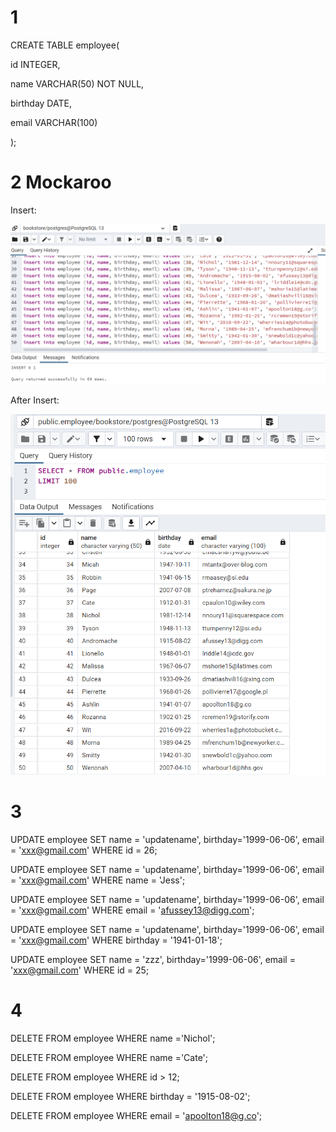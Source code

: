 # 1

CREATE TABLE employee(
  
  id INTEGER,
  
  name VARCHAR(50) NOT NULL,
  
  birthday DATE,
  
  email VARCHAR(100)

);

# 2 Mockaroo

Insert:

![mockaroo](/postgre_sql/img/insert-from-mockaroo.png)

After Insert:

![after-mockaroo](/postgre_sql/img/after-insert-from-mockaroo.png)

# 3

UPDATE employee
SET name = 'updatename',
	birthday='1999-06-06',
    email = 'xxx@gmail.com'
WHERE id = 26; 

UPDATE employee
SET name = 'updatename',
	birthday='1999-06-06',
    email = 'xxx@gmail.com'
WHERE name = 'Jess';

UPDATE employee
SET name = 'updatename',
	birthday='1999-06-06',
    email = 'xxx@gmail.com'
WHERE email = 'afussey13@digg.com'; 

UPDATE employee
SET name = 'updatename',
	birthday='1999-06-06',
    email = 'xxx@gmail.com'
WHERE birthday = '1941-01-18';

UPDATE employee
SET name = 'zzz',
	birthday='1999-06-06',
    email = 'xxx@gmail.com'
WHERE id = 25; 

# 4

DELETE FROM employee
WHERE name ='Nichol';

DELETE FROM employee
WHERE name ='Cate';

DELETE FROM employee
WHERE id > 12;

DELETE FROM employee
WHERE birthday = '1915-08-02';

DELETE FROM employee
WHERE email = 'apoolton18@g.co';

